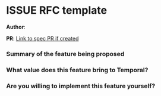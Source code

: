 # ISSUE RFC template

**Author**:

**PR**: [Link to spec PR if created]()

### Summary of the feature being proposed

### What value does this feature bring to Temporal?

### Are you willing to implement this feature yourself?

